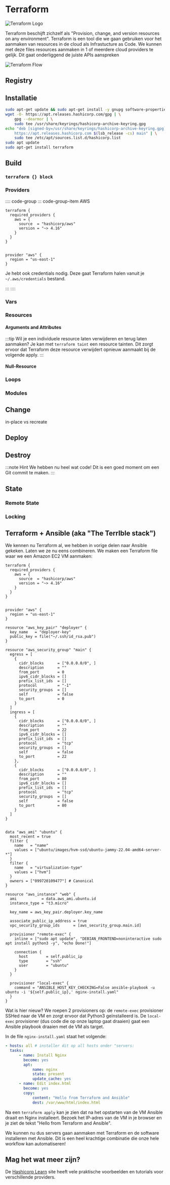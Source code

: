 # Terraform

![Terraform Logo](./logo.png)

Terraform beschijft zichzelf als "Provision, change, and version resources on any environment". Terraform is een tool die we gaan gebruiken voor het aanmaken van resources in de cloud als Infrastucture as Code. We kunnen met deze files resources aanmaken in 1 of meerdere cloud providers te gelijk. Dit gaat onderliggend de juiste APIs aanspreken

![Terraform Flow](./flow.png)

## Registry

## Installatie

```bash
sudo apt-get update && sudo apt-get install -y gnupg software-properties-common
wget -O- https://apt.releases.hashicorp.com/gpg | \
    gpg --dearmor | \
    sudo tee /usr/share/keyrings/hashicorp-archive-keyring.gpg
echo "deb [signed-by=/usr/share/keyrings/hashicorp-archive-keyring.gpg] \
    https://apt.releases.hashicorp.com $(lsb_release -cs) main" | \
    sudo tee /etc/apt/sources.list.d/hashicorp.list
sudo apt update
sudo apt-get install terraform
```

## Build

### `terraform {} block`

### Providers

:::: code-group
::: code-group-item AWS

```hcl
terraform {
  required_providers {
    aws = {
      source  = "hashicorp/aws"
      version = "~> 4.16"
    }
  }
}


provider "aws" {
  region = "us-east-1"
}
```

Je hebt ook credentials nodig. Deze gaat Terraform halen vanuit je `~/.aws/credentials` bestand.

:::
::::

### Vars

### Resources

#### Arguments and Attributes

:::tip
Wil je een individuele resource laten verwijderen en terug laten aanmaken? Je kan met `terraform taint` een resource tainten. Dit zorgt ervoor dat Terraform deze resource verwijdert opnieuw aanmaakt bij de volgende apply.
:::

#### Null-Resource

### Loops

### Modules

## Change

in-place vs recreate

## Deploy

## Destroy

:::note Hint
We hebben nu heel wat code! Dit is een goed moment om een Git commit te maken.
:::

## State

### Remote State

### Locking

## Terraform + Ansible (aka "The TerrIble stack")

We kennen nu Terraform al, we hebben in vorige delen naar Ansible gekeken. Laten we ze nu eens combineren.
We maken een Terraform file waar we een Amazon EC2 VM aanmaken:

```hcl
terraform {
  required_providers {
    aws = {
      source  = "hashicorp/aws"
      version = "~> 4.16"
    }
  }
}


provider "aws" {
  region = "us-east-1"
}

resource "aws_key_pair" "deployer" {
  key_name   = "deployer-key"
  public_key = file("~/.ssh/id_rsa.pub")
}

resource "aws_security_group" "main" {
  egress = [
    {
      cidr_blocks      = ["0.0.0.0/0", ]
      description      = ""
      from_port        = 0
      ipv6_cidr_blocks = []
      prefix_list_ids  = []
      protocol         = "-1"
      security_groups  = []
      self             = false
      to_port          = 0
    }
  ]
  ingress = [
    {
      cidr_blocks      = ["0.0.0.0/0", ]
      description      = ""
      from_port        = 22
      ipv6_cidr_blocks = []
      prefix_list_ids  = []
      protocol         = "tcp"
      security_groups  = []
      self             = false
      to_port          = 22
    },
    {
      cidr_blocks      = ["0.0.0.0/0", ]
      description      = ""
      from_port        = 80
      ipv6_cidr_blocks = []
      prefix_list_ids  = []
      protocol         = "tcp"
      security_groups  = []
      self             = false
      to_port          = 80
    }
  ]
}


data "aws_ami" "ubuntu" {
  most_recent = true
  filter {
    name   = "name"
    values = ["ubuntu/images/hvm-ssd/ubuntu-jammy-22.04-amd64-server-*"]
  }
  filter {
    name   = "virtualization-type"
    values = ["hvm"]
  }
  owners = ["099720109477"] # Canonical
}

resource "aws_instance" "web" {
  ami           = data.aws_ami.ubuntu.id
  instance_type = "t3.micro"

  key_name = aws_key_pair.deployer.key_name

  associate_public_ip_address = true
  vpc_security_group_ids      = [aws_security_group.main.id]

  provisioner "remote-exec" {
    inline = ["sudo apt update", "DEBIAN_FRONTEND=noninteractive sudo apt install python3 -y", "echo Done!"]

    connection {
      host        = self.public_ip
      type        = "ssh"
      user        = "ubuntu"
    }
  }

  provisioner "local-exec" {
    command = "ANSIBLE_HOST_KEY_CHECKING=False ansible-playbook -u ubuntu -i '${self.public_ip},' nginx-install.yaml"
  }
}
```

Wat is hier nieuw? We roepen 2 provisioners op: de `remote-exec` provisioner SSHed naar de VM en zorgt ervoor dat Python3 geïnstalleerd is.
De `local-exec` provisioner (dus code die op onze laptop gaat draaien) gaat een Ansible playbook draaien met de VM als target.

In de file `nginx-install.yaml` staat het volgende:

```yaml
- hosts: all # installer dit op all hosts onder "servers:
  tasks:
      - name: Install Nginx
        become: yes
        apt:
            name: nginx
            state: present
            update_cache: yes
      - name: Edit index.html
        become: yes
        copy:
            content: "Hello from Terraform and Ansible"
            dest: /var/www/html/index.html
```

Na een `terraform apply` kan je zien dat na het opstarten van de VM Ansible draait en Nginx installeert. Bezoek het IP-adres van de VM in je browser en je ziet de tekst "Hello from Terraform and Ansible".

We kunnen nu dus servers gaan aanmaken met Terraform en de software installeren met Ansible. Dit is een heel krachtige combinatie die onze hele workflow kan automatiseren!

## Mag het wat meer zijn?

De [Hashicorp Learn](https://learn.hashicorp.com/terraform) site heeft vele praktische voorbeelden en tutorials voor verschillende providers.

